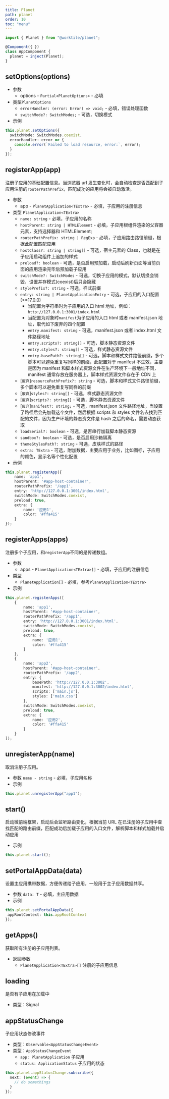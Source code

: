 ```yaml
---
title: Planet
path: planet
order: 10
toc: "menu"
---
```


```ts
import { Planet } from "@worktile/planet";

@Component({ })
class AppComponent {
  planet = inject(Planet);
}
```

## setOptions(options)
- 参数
  - options - `Partial<PlanetOptions>` - 必填
- 类型`PlanetOptions`
  - `errorHandler: (error: Error) => void;` - 必填，错误处理函数
  - `switchMode?: SwitchModes;` - 可选，切换模式
- 示例
```ts
this.planet.setOptions({
  switchMode: SwitchModes.coexist,
  errorHandler: error => {
    console.error(`Failed to load resource, error:`, error);
  }
});
```

## registerApp(app)
注册子应用的基础配置信息。当浏览器 url 发生变化时，会自动检查是否匹配到子应用注册的`routerPathPrefix`，匹配成功的应用将会被自动激活。

- 参数
  - app - `PlanetApplication<TExtra>` - 必填，子应用的注册信息
- 类型 `PlanetApplication<TExtra>`
  - `name: string` - 必填，子应用的名称
  - `hostParent: string | HTMLElement` - 必填，子应用根组件渲染的父容器元素，支持选择器和 HTMLElement;
  - `routerPathPrefix: string | RegExp` - 必填，子应用路由路径前缀，根据此配置匹配应用
  - `hostClass?: string | string[]` - 可选，宿主元素的 Class，也就是在子应用启动组件上追加的样式
  - `preload?: boolean` - 可选，是否启用预加载，启动后刷新页面等当前页面的应用渲染完毕后预加载子应用
  - `switchMode?: SwitchModes` - 可选，切换子应用的模式，默认切换会销毁，设置并存模式(coexist)后只会隐藏
  - `stylePrefix?: string` - 可选，样式前缀
  - `entry: string | PlanetApplicationEntry` - 可选，子应用的入口配置 (>=17.0.0)
    - 当配置为字符串时为子应用的入口 html 地址，例如：`http://127.0.0.1:3001/index.html`
    - 当配置为对象时`manifest`为子应用的入口 html 或者 manifest.json 地址，取代如下废弃的四个配置
    - `entry.manifest: string` -  可选，manifest.json 或者 index.html 文件路径地址
    - `entry.scripts?: string[]` - 可选，脚本静态资源文件
    - `entry.styles?: string[]` - 可选，样式静态资源文件
    - `entry.basePath?: string[]`  - 可选，脚本和样式文件路径前缀，多个脚本可以避免重复写同样的前缀，此配置对于 manifest 不生效，主要是因为 manifest 和脚本样式资源文件在生产环境下一般地址不同，manifest 通常存放在服务器上，脚本样式资源文件存在于 CDN 上
  - [`废弃`]`resourcePathPrefix?: string` - 可选，脚本和样式文件路径前缀，多个脚本可以避免重复写同样的前缀
  - [`废弃`]`styles?: string[]` - 可选，样式静态资源文件
  - [`废弃`]`scripts?: string[]` - 可选，脚本静态资源文件
  - [`废弃`]`manifest?: string;` - 可选，manifest.json 文件路径地址，当设置了路径后会先加载这个文件，然后根据 scripts 和 styles 文件名去找到匹配的文件，因为生产环境的静态资文件是 hash 之后的命名，需要动态获取
  - `loadSerial?: boolean` - 可选，是否串行加载脚本静态资源
  - `sandbox?: boolean` - 可选，是否启用沙箱隔离
  - `themeStylesPath?: string` - 可选，皮肤样式的路径
  - `extra: TExtra` - 可选，附加数据，主要应用于业务，比如图标，子应用的颜色，显示名等个性化配置
- 示例
```ts
this.planet.registerApp({
    name: 'app1',
    hostParent: '#app-host-container',
    routerPathPrefix: '/app1',
    entry: 'http://127.0.0.1:3001/index.html',
    switchMode: SwitchModes.coexist,
    preload: true,
    extra: {
        name: '应用1',
        color: '#ffa415'
    }
});
```

## registerApps(apps)
注册多个子应用，和`registerApp`不同的是传递数组。
- 参数
  - apps - `PlanetApplication<TExtra>[]` - 必填，子应用的注册信息
- 类型
  - `PlanetApplication[]` - 必填，参考`PlanetApplication<TExtra>`
- 示例

```ts
this.planet.registerApps([
    {
        name: 'app1',
        hostParent: '#app-host-container',
        routerPathPrefix: '/app1',
        entry: 'http://127.0.0.1:3001/index.html',
        switchMode: SwitchModes.coexist,
        preload: true,
        extra: {
            name: '应用1',
            color: '#ffa415'
        }
    },
    {
        name: 'app2',
        hostParent: '#app-host-container',
        routerPathPrefix: '/app2',
        entry: {
            basePath: 'http://127.0.0.1:3002',
            manifest: 'http://127.0.0.1:3002/index.html',
            scripts: ['main.js'],
            styles: ['main.css']
        },
        switchMode: SwitchModes.coexist,
        preload: true,
        extra: {
            name: '应用2',
            color: '#ffa415'
        }
    }
]);
```

## unregisterApp(name)
取消注册子应用。
- 参数 `name - string` - 必填，子应用名称
- 示例
```ts
this.planet.unregisterApp("app1");
```

## start()
启动微前端框架，启动后会监听路由变化，根据当前 URL 在已注册的子应用中查找匹配的路由前缀，匹配成功后加载子应用的入口文件，解析脚本和样式加载并启动应用

- 示例
``` ts
this.planet.start();
```

## setPortalAppData(data)
设置主应用携带数据，方便传递给子应用，一般用于主子应用数据共享。
- 参数 `data: T` - 必填，主应用数据
- 示例
```ts
this.planet.setPortalAppData({
 appRootContext: this.appRootContext
});
```

## getApps()
获取所有注册的子应用列表。
- 返回参数
  - `PlanetApplication<TExtra>[]` 注册的子应用信息

## loading
是否有子应用在加载中
- 类型：Signal<boolean>

## appStatusChange
子应用状态修改事件
- 类型：`Observable<AppStatusChangeEvent>`
- 类型：`AppStatusChangeEvent`
  - `app: PlanetApplication` 子应用
  - `status: ApplicationStatus` 子应用的状态

```ts
this.planet.appStatusChange.subscribe({
  next: (event) => {
    // do somethings
  }
});
```
